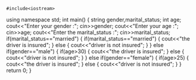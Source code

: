 	#include<iostream>
using namespace std;
int main()
{
string gender,marital_status;
int age;
cout<<"Enter your gender :";
cin>>gender;
cout<<"Enter your age :";
cin>>age;
cout<<"Enter the marital_status :";
cin>>marital_status;
if(marital_status=="married")
{
if(marital_status=="married")
{
cout<<"the driver is insured";
}
else
{
cout<<"driver is not insured";
}
}
else if(gender=="male")
{
if(age>30)
{
cout<<"the driver is insured";
}
else
{
cout<<"driver is not insured";
}
}
else if(gender=="female")
{
if(age>25)
{
cout<<"the driver is insured";
}
else
{
cout<<"driver is not insured";
}
}
return 0;
}
